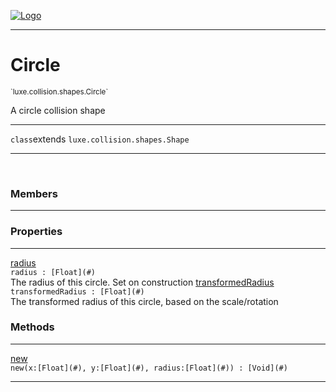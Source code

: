 
[![Logo](../../../../images/logo.png)](../../../../api/index.html)

---



<h1>Circle</h1>
<small>`luxe.collision.shapes.Circle`</small>

A circle collision shape

---

`class`extends <code><span>luxe.collision.shapes.Shape</span></code>

---

&nbsp;
&nbsp;



<h3>Members</h3> <hr/>



<h3>Properties</h3> <hr/><span class="member apipage">
                <a name="radius"><a class="lift" href="#radius">radius</a></a> <div class="clear"></div><code class="signature apipage">radius : [Float](#)</code><br/></span>
            <span class="small_desc_flat">The radius of this circle. Set on construction</span><span class="member apipage">
                <a name="transformedRadius"><a class="lift" href="#transformedRadius">transformedRadius</a></a> <div class="clear"></div><code class="signature apipage">transformedRadius : [Float](#)</code><br/></span>
            <span class="small_desc_flat">The transformed radius of this circle, based on the scale/rotation</span>



<h3>Methods</h3> <hr/><span class="method apipage">
            <a name="new"><a class="lift" href="#new">new</a></a> <div class="clear"></div><code class="signature apipage">new(x:[Float](#)<span></span>, y:[Float](#)<span></span>, radius:[Float](#)<span></span>) : [Void](#)</code><br/><span class="small_desc_flat"></span>
        </span>
    





---

&nbsp;
&nbsp;
&nbsp;
&nbsp;